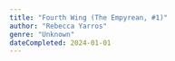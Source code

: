 ```yaml
---
title: "Fourth Wing (The Empyrean, #1)"
author: "Rebecca Yarros"
genre: "Unknown"
dateCompleted: 2024-01-01
---
```



